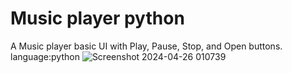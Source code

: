 # Music player python
A  Music player basic UI with Play, Pause, Stop, and Open buttons.
language:python
![Screenshot 2024-04-26 010739](https://github.com/Lokan-Gahir/DIGITAL-BHEM-TASK-01/assets/156230532/ddd02331-db53-43d7-9611-41dbf745e17d)
